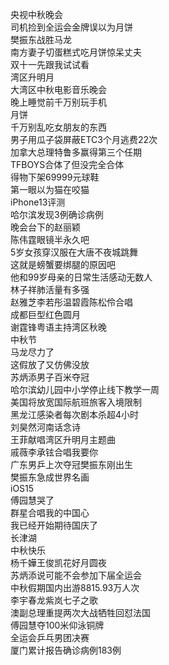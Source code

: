 央视中秋晚会  
司机捡到全运会金牌误以为月饼  
樊振东战胜马龙  
南方妻子切蛋糕式吃月饼惊呆丈夫  
双十一先跟我试试看  
湾区升明月  
大湾区中秋电影音乐晚会  
晚上睡觉前千万别玩手机  
月饼  
千万别乱吃女朋友的东西  
男子用瓜子袋屏蔽ETC3个月逃费22次  
加拿大总理特鲁多赢得第三个任期  
TFBOYS合体了但没完全合体  
得物下架69999元球鞋  
第一眼以为猫在咬猫  
iPhone13评测  
哈尔滨发现3例确诊病例  
晚会台下的赵丽颖  
陈伟霆眼镜半永久吧  
5岁女孩穿汉服在大唐不夜城跳舞  
这就是螃蟹要绑腿的原因吧  
他和99岁母亲的日常生活感动无数人  
林子祥肺活量有多强  
赵雅芝李若彤温碧霞陈松伶合唱  
成都巨型红色圆月  
谢霆锋粤语主持湾区秋晚  
中秋节  
马龙尽力了  
这假放了又仿佛没放  
苏炳添男子百米夺冠  
哈尔滨幼儿园中小学停止线下教学一周  
美国将放宽国际航班旅客入境限制  
黑龙江感染者每次剧本杀超4小时  
刘昊然河南话念诗  
王菲献唱湾区升明月主题曲  
戚薇李承铉合唱我要你  
广东男乒上次夺冠樊振东刚出生  
樊振东急成世界名画  
iOS15  
傅园慧哭了  
群星合唱我的中国心  
我已经开始期待国庆了  
长津湖  
中秋快乐  
杨千嬅王俊凯花好月圆夜  
苏炳添说可能不会参加下届全运会  
中秋假期国内出游8815.93万人次  
李宇春龙紫岚七子之歌  
澳副总理重提两次大战牺牲回怼法国  
傅园慧夺100米仰泳铜牌  
全运会乒乓男团决赛  
厦门累计报告确诊病例183例  
